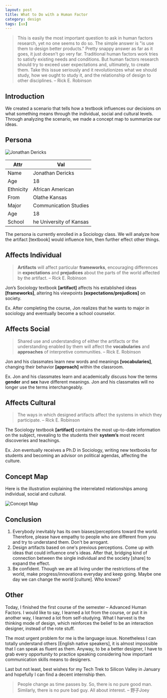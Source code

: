 ```yaml
---
layout: post
title: What to Do with a Human Factor
category: design
tags: [ux]
---
```


> This is easily the most important question to ask in human factors research, yet no one seems to do so. The simple answer is "is use them to design better products." Pretty snappy answer as far as it goes, it just doesn't go very far. Traditional human factors work tries to satisfy existing needs and conditions. But human factors research should try to exceed user expectations and, ultimately, to create them. Take this issue seriously and it revolutionizes what we should study, how we ought to study it, and the relationship of design to other disciplines.
– Rick E. Robinson

## Introduction
We created a scenario that tells how a textbook influences our decisions on what something means through the individual, social and cultural levels. Through analyzing the scenario, we made a concept map to summarize our ideas. 

## Persona

![Jonathan Dericks](http://7xoj81.com1.z0.glb.clouddn.com/2015-12-08-01.png)

| Attr  | Val |
| - | - |
| Name  | Jonathan Dericks  |
| Age  | 18  |
| Ethnicity  | African American  |
| From  | Olathe Kansas  |
| Major  | Communication Studies  |
| Age  | 18  |
| School  | he University of Kansas  |

The persona is currently enrolled in a Sociology class. We will analyze how the artifact [textbook] would influence him, then  further effect other things.

## Affects Individual

> **Artifacts** will affect particular **frameworks**, encouraging differences in **expectations** and **prejudices** about the parts of the world affected by the artifact.
– Rick E. Robinson

Jon’s Sociology textbook **[artifact]** affects his established ideas **[frameworks]**, altering his viewpoints **[expectations/prejudices]** on society.

Ex. After completing the course, Jon realizes that he wants to major in sociology and eventually become a school counselor.


## Affects Social

> Shared use and understanding of either the artifacts or the understanding enabled by them will affect the **vocabularies** and **approaches** of interpretive communities.
– Rick E. Robinson

Jon and his classmates learn new words and meanings **[vocabularies]**, changing their behavior **[approach]** within the classroom.

Ex. Jon and his classmates learn and academically discuss how the terms **gender** and **sex** have different meanings. Jon and his classmates will no longer use the terms interchangeably. 

## Affects Cultural

> The ways in which designed artifacts affect the systems in which they participate.
– Rick E. Robinson

The Sociology textbook **[artifact]** contains the most up-to-date information on the subject, revealing to the students their **system’s** most recent discoveries and teachings.

Ex. Jon eventually receives a Ph.D in Sociology, writing new textbooks for students and becoming an advisor on political agendas, affecting the culture.

## Concept Map

Here is the illustration explaining the interrelated relationships among individual, social and cultural.

![Concept Map](http://7xoj81.com1.z0.glb.clouddn.com/2015-12-08-02.png)

## Conclusion

1. Everybody inevitably has its own biases/perceptions toward the world. Therefore, please have empathy to people who are different from you and try to understand them. Don't be arrogant.
2. Design artifacts based on one's previous perceptions. Come up with ideas that could influence one's ideas. After that, bridging kind of connection between the single individual and the society [share] to expand the effect.
3. Be confident. Though we are all living under the restrictions of the world, make progress/innovations everyday and keep going. Maybe one day we can change the world [culture]. Who knows?

## Other

Today, I finished the first course of the semester – Advanced Human Factors. I would like to say, I learned a lot from the course, or put it in another way, I learned a lot from self-studying. What I harvest is the thinking mode of design, which reinforces the belief to be an interaction designer, instead of the rote stuff.

The most urgent problem for me is the language issue. Nonetheless I can totally understand others [English native speakers], it is almost impossible that I can speak as fluent as them. Anyway, to be a better designer, I have to grab every opportunity to practice speaking considering how important communication skills means to designers.

Last but not least,  best wishes for my Tech Trek to Silicon Valley in January and hopefully I can find a decent internship then.

> People change as time passes by. So, there is no pure good man. Similarly, there is no pure bad guy. All about interest.
– 野子Joey